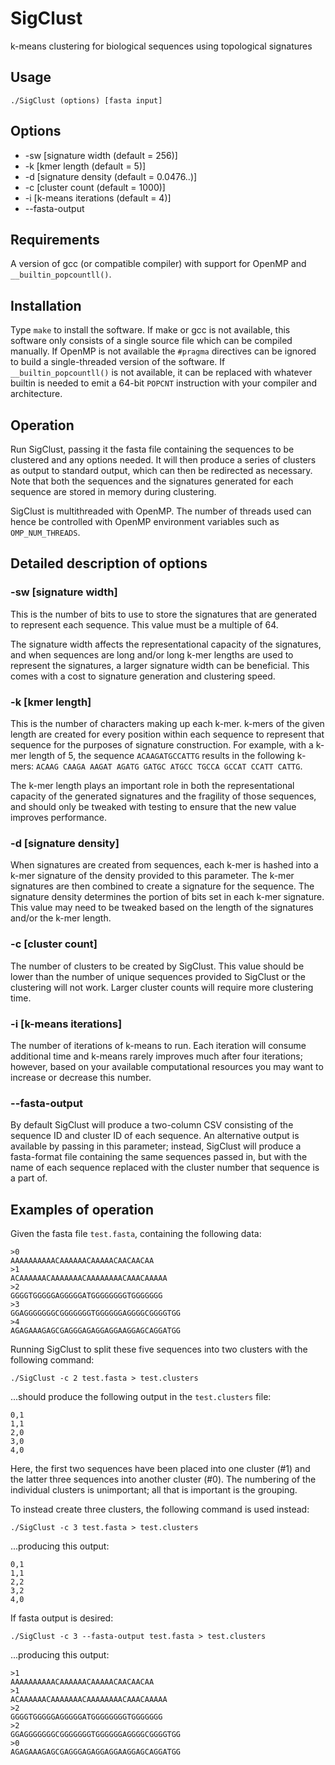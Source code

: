 # SigClust
k-means clustering for biological sequences using topological signatures

## Usage
`./SigClust (options) [fasta input]`

## Options
* -sw [signature width (default = 256)]
* -k [kmer length (default = 5)]
* -d [signature density (default = 0.0476..)]
* -c [cluster count (default = 1000)]
* -i [k-means iterations (default = 4)]
* --fasta-output

## Requirements

A version of gcc (or compatible compiler) with support for OpenMP and `__builtin_popcountll()`. 

## Installation

Type `make` to install the software. If make or gcc is not available, this software only consists of a single source file which can be compiled manually. If OpenMP is not available the `#pragma` directives can be ignored to build a single-threaded version of the software. If `__builtin_popcountll()` is not available, it can be replaced with whatever builtin is needed to emit a 64-bit `POPCNT` instruction with your compiler and architecture.

## Operation

Run SigClust, passing it the fasta file containing the sequences to be clustered and any options needed. It will then produce a series of clusters as output to standard output, which can then be redirected as necessary. Note that both the sequences and the signatures generated for each sequence are stored in memory during clustering.

SigClust is multithreaded with OpenMP. The number of threads used can hence be controlled with OpenMP environment variables such as `OMP_NUM_THREADS`.

## Detailed description of options

### -sw [signature width]

This is the number of bits to use to store the signatures that are generated to represent each sequence. This value must be a multiple of 64.

The signature width affects the representational capacity of the signatures, and when sequences are long and/or long k-mer lengths are used to represent the signatures, a larger signature width can be beneficial. This comes with a cost to signature generation and clustering speed.

### -k [kmer length]

This is the number of characters making up each k-mer. k-mers of the given length are created for every position within each sequence to represent that sequence for the purposes of signature construction. For example, with a k-mer length of 5, the sequence `ACAAGATGCCATTG` results in the following k-mers: `ACAAG CAAGA AAGAT AGATG GATGC ATGCC TGCCA GCCAT CCATT CATTG`.

The k-mer length plays an important role in both the representational capacity of the generated signatures and the fragility of those sequences, and should only be tweaked with testing to ensure that the new value improves performance.

### -d [signature density]

When signatures are created from sequences, each k-mer is hashed into a k-mer signature of the density provided to this parameter. The k-mer signatures are then combined to create a signature for the sequence. The signature density determines the portion of bits set in each k-mer signature. This value may need to be tweaked based on the length of the signatures and/or the k-mer length.

### -c [cluster count]

The number of clusters to be created by SigClust. This value should be lower than the number of unique sequences provided to SigClust or the clustering will not work. Larger cluster counts will require more clustering time.

### -i [k-means iterations]

The number of iterations of k-means to run. Each iteration will consume additional time and k-means rarely improves much after four iterations; however, based on your available computational resources you may want to increase or decrease this number.

### --fasta-output

By default SigClust will produce a two-column CSV consisting of the sequence ID and cluster ID of each sequence. An alternative output is available by passing in this parameter; instead, SigClust will produce a fasta-format file containing the same sequences passed in, but with the name of each sequence replaced with the cluster number that sequence is a part of.

## Examples of operation

Given the fasta file `test.fasta`, containing the following data:
```
>0
AAAAAAAAAACAAAAAACAAAAACAACAACAA
>1
ACAAAAAACAAAAAAACAAAAAAAACAAACAAAAA
>2
GGGGTGGGGGAGGGGGATGGGGGGGGTGGGGGGG
>3
GGAGGGGGGGCGGGGGGGTGGGGGGAGGGGCGGGGTGG
>4
AGAGAAAGAGCGAGGGAGAGGAGGAAGGAGCAGGATGG
```

Running SigClust to split these five sequences into two clusters with the following command:
```
./SigClust -c 2 test.fasta > test.clusters
```
...should produce the following output in the `test.clusters` file:
```
0,1
1,1
2,0
3,0
4,0
```
Here, the first two sequences have been placed into one cluster (#1) and the latter three sequences into another cluster (#0). The numbering of the individual clusters is unimportant; all that is important is the grouping.

To instead create three clusters, the following command is used instead:
```
./SigClust -c 3 test.fasta > test.clusters
```
...producing this output:
```
0,1
1,1
2,2
3,2
4,0
```
If fasta output is desired:
```
./SigClust -c 3 --fasta-output test.fasta > test.clusters
```
...producing this output:
```
>1
AAAAAAAAAACAAAAAACAAAAACAACAACAA
>1
ACAAAAAACAAAAAAACAAAAAAAACAAACAAAAA
>2
GGGGTGGGGGAGGGGGATGGGGGGGGTGGGGGGG
>2
GGAGGGGGGGCGGGGGGGTGGGGGGAGGGGCGGGGTGG
>0
AGAGAAAGAGCGAGGGAGAGGAGGAAGGAGCAGGATGG
```
